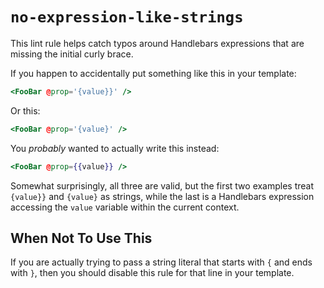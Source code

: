 # `no-expression-like-strings`

This lint rule helps catch typos around Handlebars expressions that are missing the initial curly brace.

If you happen to accidentally put something like this in your template:

```handlebars
<FooBar @prop='{value}}' />
```

Or this:

```handlebars
<FooBar @prop='{value}' />
```

You _probably_ wanted to actually write this instead:

```handlebars
<FooBar @prop={{value}} />
```

Somewhat surprisingly, all three are valid, but the first two examples treat `{value}}` and `{value}` as strings, while the last is a Handlebars expression accessing the `value` variable within the current context.

## When Not To Use This

If you are actually trying to pass a string literal that starts with `{` and ends with `}`, then you should disable this rule for that line in your template.
